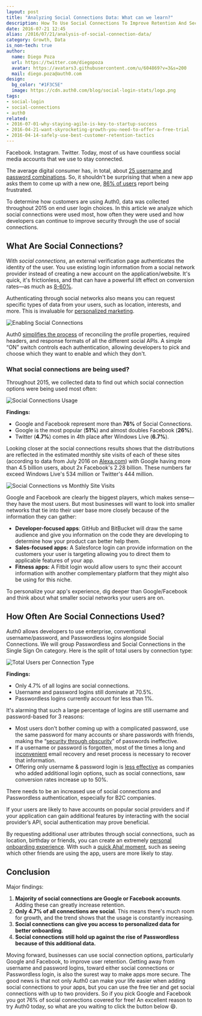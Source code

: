 ```yaml
---
layout: post
title: "Analyzing Social Connections Data: What can we learn?"
description: How To Use Social Connections To Improve Retention And Security
date: 2016-07-21 12:45
alias: /2016/07/21/analysis-of-social-connection-data/
category: Growth, Data
is_non-tech: true
author: 
  name: Diego Poza
  url: https://twitter.com/diegopoza
  avatar: https://avatars3.githubusercontent.com/u/604869?v=3&s=200
  mail: diego.poza@auth0.com
design: 
  bg_color: "#1F3C5E"
  image: https://cdn.auth0.com/blog/social-login-stats/logo.png
tags: 
- social-login
- social-connections
- auth0
related:
- 2016-07-01-why-staying-agile-is-key-to-startup-success
- 2016-04-21-want-skyrocketing-growth-you-need-to-offer-a-free-trial
- 2016-04-14-safely-use-best-customer-retention-tactics
---
```


Facebook. Instagram. Twitter. Today, most of us have countless social media accounts that we use to stay connected.

The average digital consumer has, in total, about [25 username and password combinations](http://blog.gemalto.com/security/2015/02/05/its-time-to-move-away-from-traditional-passwords-and-prioritize-online-security/). So, it shouldn't be surprising that when a new app asks them to come up with a new one, [86% of users](https://auth0.com/learn/social-login/) report being frustrated.

To determine how customers are using Auth0, data was collected throughout 2015 on end user login choices. In this article we analyze which social connections were used most, how often they were used and how developers can continue to improve security through the use of social connections.

## What Are Social Connections?

With *social connections*, an external verification page authenticates the identity of the user. You use existing login information from a social network provider instead of creating a new account on the application/website. It's quick, it's frictionless, and that can have a powerful lift effect on conversion rates—as much as [8-60%](https://auth0.com/blog/2015/12/16/how-to-use-social-login-to-drive-your-apps-growth/).

Authenticating through social networks also means you can request specific types of data from your users, such as location, interests, and more. This is invaluable for [personalized marketing](https://auth0.com/learn/social-login/).

![Enabling Social Connections](https://cdn.auth0.com/blog/social-login-stats/enabling-social-connections.png )

Auth0 [simplifies the process](https://auth0.com/learn/social-login/) of reconciling the profile properties, required headers, and response formats of all the different social APIs. A simple “ON” switch controls each authentication, allowing developers to pick and choose which they want to enable and which they don't. 

### What social connections are being used?

Throughout 2015, we collected data to find out which social connection options were being used most often:

![Social Connections Usage](https://cdn.auth0.com/blog/social-login-stats/social-connections-usage.png)

**Findings:**

* Google and Facebook represent more than **76%** of Social Connections.
* Google is the most popular (**51%**) and almost doubles Facebook (**26%**).
* Twitter (**4.7%**) comes in 4th place after Windows Live (**6.7%**).

Looking closer at the social connections results shows that the distributions are reflected in the estimated monthly site visits of each of these sites (according to data from July 2016 on [Alexa.com](http://alexa.com/)) with Google having more than 4.5 billion users, about 2x Facebook's 2.28 billion. These numbers far exceed Windows Live's 534 million or Twitter's 444 million.

![Social Connections vs Monthly Site Visits](https://cdn.auth0.com/blog/social-login-stats/social-connections-vs-monthly-site-visits.png )

Google and Facebook are clearly the biggest players, which makes sense—they have the most users. But most businesses will want to look into smaller networks that tie into their user base more closely because of the information they can gather:

* **Developer-focused apps**: GitHub and BitBucket will draw the same audience and give you information on the code they are developing to determine how your product can better help them.
* **Sales-focused apps:** A Salesforce login can provide information on the customers your user is targeting allowing you to direct them to applicable features of your app.
* **Fitness apps:** A Fitbit login would allow users to sync their account information with another complementary platform that they might also be using for this niche. 

To personalize your app's experience, dig deeper than Google/Facebook and think about what smaller social networks your users are on.

## How Often Are Social Connections Used?

Auth0 allows developers to use enterprise, conventional username/password, and Passwordless logins alongside Social Connections. We will group Passwordless and Social Connections in the Single Sign On category. Here is the split of total users by connection type:

![Total Users per Connection Type](https://cdn.auth0.com/blog/social-login-stats/total-users.png)

**Findings:**

* Only 4.7% of all logins are social connections.
* Username and password logins still dominate at 70.5%.
* Passwordless logins currently account for less than 1%.

It's alarming that such a large percentage of logins are still username and password-based for 3 reasons:

* Most users don't bother coming up with a complicated password, use the same password for many accounts or share passwords with friends, making the “[security through obscurity](http://www.makeuseof.com/tag/usernames-passwords-thing-past-cope/)” of passwords ineffective.
* If a username or password is forgotten, most of the times a long and [inconvenient](http://www.networkcomputing.com/network-security/why-we-need-move-beyond-passwords/1521264108) email recovery and reset process is necessary to recover that information.
* Offering only username & password login is [less effective](https://auth0.com/blog/2015/12/16/how-to-use-social-login-to-drive-your-apps-growth/) as companies who added additional login options, such as social connections, saw conversion rates increase up to 50%.

There needs to be an increased use of social connections and Passwordless authentication, especially for B2C companies.

If your users are likely to have accounts on popular social providers and if your application can gain additional features by interacting with the social provider’s API, social authentication may prove beneficial. 

By requesting additional user attributes through social connections, such as location, birthday or friends, you can create an extremely [personal onboarding experience](https://auth0.com/blog/2016/05/13/7-lessons-that-will-save-your-user-onboarding). With such a [quick Aha! moment](https://auth0.com/blog/2015/12/16/how-to-use-social-login-to-drive-your-apps-growth/), such as seeing which other friends are using the app, users are more likely to stay.

## Conclusion

Major findings:

1. **Majority of social connections are Google or Facebook accounts**. Adding these can greatly increase retention.
2. **Only 4.7% of all connections are social**. This means there's much room for growth, and the trend shows that the usage is constantly increasing.
3. **Social connections can give you access to personalized data for better onboarding**.
4. **Social connections still hold up against the rise of Passwordless because of this additional data.**

Moving forward, businesses can use social connection options, particularly Google and Facebook, to improve user retention. Getting away from username and password logins, toward either social connections or Passwordless login, is also the surest way to make apps more secure.
The good news is that not only Auth0 can make your life easier when adding social connections to your apps, but you can use the free tier and get social connections with up to two providers. So if you pick Google and Facebook you got 76% of social connections covered for free! An excellent reason to try Auth0 today, so what are you waiting to click the button below 😄.
